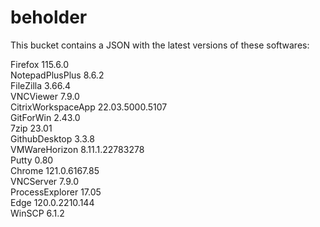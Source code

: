 # beholder
This bucket contains a JSON with the latest versions of these softwares:

Firefox            115.6.0          
NotepadPlusPlus    8.6.2            
FileZilla          3.66.4           
VNCViewer          7.9.0            
CitrixWorkspaceApp 22.03.5000.5107  
GitForWin          2.43.0           
7zip               23.01            
GithubDesktop      3.3.8            
VMWareHorizon      8.11.1.22783278  
Putty              0.80             
Chrome             121.0.6167.85    
VNCServer          7.9.0            
ProcessExplorer    17.05            
Edge               120.0.2210.144   
WinSCP             6.1.2            



